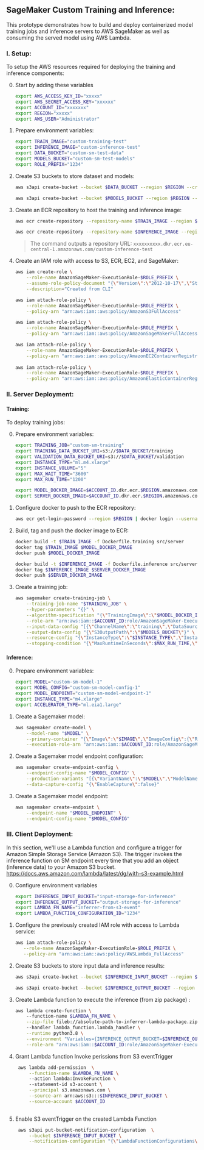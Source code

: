 ## SageMaker Custom Training and Inference:

This prototype demonstrates how to build and deploy containerized model training jobs and inference servers to AWS SageMaker as well as consuming the served model using AWS Lambda.

### I. Setup:

To setup the AWS resources required for deploying the training and inference components: 

0. Start by adding these variables
    ```bash
    export AWS_ACCESS_KEY_ID="xxxxx"
    export AWS_SECRET_ACCESS_KEY="xxxxxx"
    export ACCOUNT_ID="xxxxxxx"
    export REGION="xxxxx"
    export AWS_USER="Administrator"
    ```

0. Prepare environment variables:
    ```bash
    export TRAIN_IMAGE="custom-training-test"
    export INFERENCE_IMAGE="custom-inference-test"
    export DATA_BUCKET="custom-sm-test-data"
    export MODELS_BUCKET="custom-sm-test-models"
    export ROLE_PREFIX="1234"
    ```

1. Create S3 buckets to store dataset and models:
    ```bash
    aws s3api create-bucket --bucket $DATA_BUCKET --region $REGION --create-bucket-configuration LocationConstraint=$REGION
    ```
    ```bash
    aws s3api create-bucket --bucket $MODELS_BUCKET --region $REGION --create-bucket-configuration LocationConstraint=$REGION
    ```

2. Create an ECR repository to host the training and inference image:
    ```bash
    aws ecr create-repository --repository-name $TRAIN_IMAGE --region $REGION
    ```

    ```bash
    aws ecr create-repository --repository-name $INFERENCE_IMAGE --region $REGION
    ```
    > The command outputs a repository URL: `xxxxxxxxxx.dkr.ecr.eu-central-1.amazonaws.com/custom-inference-test`

3. Create an IAM role with access to S3, ECR, EC2, and SageMaker:
    ```bash
    aws iam create-role \
        --role-name AmazonSageMaker-ExecutionRole-$ROLE_PREFIX \
        --assume-role-policy-document "{\"Version\":\"2012-10-17\",\"Statement\":[{\"Effect\":\"Allow\",\"Principal\":{\"AWS\":\"arn:aws:iam::$ACCOUNT_ID:user\/$AWS_USER\",\"Service\":\"sagemaker.amazonaws.com\"},\"Action\":\"sts:AssumeRole\"}]}" \
        --description="Created from CLI"
    
    aws iam attach-role-policy \
        --role-name AmazonSageMaker-ExecutionRole-$ROLE_PREFIX \
        --policy-arn "arn:aws:iam::aws:policy/AmazonS3FullAccess"
    
    aws iam attach-role-policy \
        --role-name AmazonSageMaker-ExecutionRole-$ROLE_PREFIX \
        --policy-arn "arn:aws:iam::aws:policy/AmazonSageMakerFullAccess"
    
    aws iam attach-role-policy \
        --role-name AmazonSageMaker-ExecutionRole-$ROLE_PREFIX \
        --policy-arn "arn:aws:iam::aws:policy/AmazonEC2ContainerRegistryFullAccess"
         
    aws iam attach-role-policy \
        --role-name AmazonSageMaker-ExecutionRole-$ROLE_PREFIX \
        --policy-arn "arn:aws:iam::aws:policy/AmazonElasticContainerRegistryPublicFullAccess"
    ```


### II. Server Deployment:

#### Training:

To deploy training jobs: 

0. Prepare environment variables:
    ```bash
    export TRAINING_JOB="custom-sm-training"
    export TRAINING_DATA_BUCKET_URI=s3://$DATA_BUCKET/training
    export VALIDATION_DATA_BUCKET_URI=s3://$DATA_BUCKET/validation
    export INSTANCE_TYPE="ml.m4.xlarge"
    export INSTANCE_VOLUME="5"
    export MAX_WAIT_TIME="3600"
    export MAX_RUN_TIME="1200"

    export MODEL_DOCKER_IMAGE=$ACCOUNT_ID.dkr.ecr.$REGION.amazonaws.com/$TRAIN_IMAGE
    export SERVER_DOCKER_IMAGE=$ACCOUNT_ID.dkr.ecr.$REGION.amazonaws.com/$INFERENCE_IMAGE
    ```

1. Configure docker to push to the ECR repository:
    ```bash
    aws ecr get-login-password --region $REGION | docker login --username AWS --password-stdin $ACCOUNT_ID.dkr.ecr.$REGION.amazonaws.com/
    ```

2. Build, tag and push the docker image to ECR:
    ```bash
    docker build -t $TRAIN_IMAGE -f Dockerfile.training src/server
    docker tag $TRAIN_IMAGE $MODEL_DOCKER_IMAGE
    docker push $MODEL_DOCKER_IMAGE
    ```
    ```bash
    docker build -t $INFERENCE_IMAGE -f Dockerfile.inference src/server
    docker tag $INFERENCE_IMAGE $SERVER_DOCKER_IMAGE
    docker push $SERVER_DOCKER_IMAGE
    ```

4. Create a training job:
    ```bash    
    aws sagemaker create-training-job \
        --training-job-name "$TRAINING_JOB" \
        --hyper-parameters "{}" \
        --algorithm-specification "{\"TrainingImage\":\"$MODEL_DOCKER_IMAGE\",\"TrainingInputMode\":\"File\",\"MetricDefinitions\":[{\"Name\":\"Validation Accuracy\",\"Regex\":\"val_accuracy: ([0-9\\.]+)\"}],\"EnableSageMakerMetricsTimeSeries\":true}" \
        --role-arn "arn:aws:iam::$ACCOUNT_ID:role/AmazonSageMaker-ExecutionRole-$ROLE_PREFIX" \
        --input-data-config "[{\"ChannelName\":\"training\",\"DataSource\":{\"S3DataSource\":{\"S3DataType\":\"S3Prefix\",\"S3Uri\":\"$TRAINING_DATA_BUCKET_URI\",\"S3DataDistributionType\":\"FullyReplicated\"}},\"CompressionType\":\"None\",\"RecordWrapperType\":\"None\",\"InputMode\":\"File\"},{\"ChannelName\":\"validation\",\"DataSource\":{\"S3DataSource\":{\"S3DataType\":\"S3Prefix\",\"S3Uri\":\"$VALIDATION_DATA_BUCKET_URI\",\"S3DataDistributionType\":\"FullyReplicated\"}},\"CompressionType\":\"None\",\"RecordWrapperType\":\"None\",\"InputMode\":\"File\"}]"  \
        --output-data-config "{\"S3OutputPath\":\"$MODELS_BUCKET\"}" \
        --resource-config "{\"InstanceType\":\"$INSTANCE_TYPE\",\"InstanceCount\":1,\"VolumeSizeInGB\":$INSTANCE_VOLUME}" \
        --stopping-condition "{\"MaxRuntimeInSeconds\":$MAX_RUN_TIME,\"MaxWaitTimeInSeconds\":$MAX_WAIT_TIME}"
    ```


#### Inference:

0. Prepare environment variables:
    ```bash
    export MODEL="custom-sm-model-1"
    export MODEL_CONFIG="custom-sm-model-config-1"
    export MODEL_ENDPOINT="custom-sm-model-endpoint-1"
    export INSTANCE_TYPE="m4.xlarge"
    export ACCELERATOR_TYPE="ml.eia1.large"
    ```
1. Create a Sagemaker model:
    ```bash
    aws sagemaker create-model \
        --model-name "$MODEL" \
        --primary-container "{\"Image\":\"$IMAGE\",\"ImageConfig\":{\"RepositoryAccessMode\":\"Platform\"},\"Mode\":\"SingleModel\",\"ModelDataUrl\":\"$MODELS_BUCKET\/$TRAINING_JOB\/output\/model.tar.gz\"}" \
        --execution-role-arn "arn:aws:iam::$ACCOUNT_ID:role/AmazonSageMaker-ExecutionRole-$ROLE_PREFIX" 
    ```

2. Create a Sagemaker model endpoint configuration:
    ```bash
    aws sagemaker create-endpoint-config \
        --endpoint-config-name "$MODEL_CONFIG" \
        --production-variants "[{\"VariantName\":\"$MODEL\",\"ModelName\":\"custom-sm-model-$ROLE_PREFIX\",\"InitialInstanceCount\":1,\"InstanceType\":\"$INSTANCE_TYPE\",\"InitialVariantWeight\":1,\"AcceleratorType\":\"$ACCELERATOR_TYPE\"}]" \
        --data-capture-config "{\"EnableCapture\":false}"
    ```

3. Create a Sagemaker model endpoint:
    ```bash
    aws sagemaker create-endpoint \
        --endpoint-name "$MODEL_ENDPOINT" \
        --endpoint-config-name "$MODEL_CONFIG"
    ```
    

### III. Client Deployment:

In this section, we'll use a Lambda function and configure a trigger for Amazon Simple Storage Service (Amazon S3). The trigger invokes the inference function on SM endpoint every time that you add an object (inference data) to your Amazon S3 bucket.
https://docs.aws.amazon.com/lambda/latest/dg/with-s3-example.html

0. Configure environment variables 
    ```bash 
    export INFERENCE_INPUT_BUCKET="input-storage-for-inference"
    export INFERENCE_OUTPUT_BUCKET="output-storage-for-inference"
    export LAMBDA_FN_NAME="inferrer-from-s3-event" 
    export LAMBDA_FUNCTION_CONFIGURATION_ID="1234"
    ```
1. Configure the previously created IAM role with access to Lambda service:
     ```bash
    aws iam attach-role-policy \
        --role-name AmazonSageMaker-ExecutionRole-$ROLE_PREFIX \
        --policy-arn "arn:aws:iam::aws:policy/AWSLambda_FullAccess"
    ```

2. Create S3 buckets to store input data and inference results:
    ```bash
    aws s3api create-bucket --bucket $INFERENCE_INPUT_BUCKET --region $REGION --create-bucket-configuration LocationConstraint=$REGION
    ```
    ```bash
    aws s3api create-bucket --bucket $INFERENCE_OUTPUT_BUCKET --region $REGION --create-bucket-configuration LocationConstraint=$REGION
    ```

3. Create Lambda function to execute the inference (from zip package) :
    ```bash
    aws lambda create-function \ 
        --function-name $LAMBDA_FN_NAME \
        --zip-file fileb://absolute-path-to-inferrer-lambda-package.zip \ 
        --handler lambda_function.lambda_handler \
        --runtime python3.8 \
        --environment "Variables={INFERENCE_OUTPUT_BUCKET=$INFERENCE_OUTPUT_BUCKET,MODEL_ENDPOINT=$MODEL_ENDPOINT}" \
        --role-arn "arn:aws:iam::$ACCOUNT_ID:role/AmazonSageMaker-ExecutionRole-$ROLE_PREFIX"

    ```
5. Grant Lambda function Invoke perissions from S3 eventTrigger
   ```bash
    aws lambda add-permission  \
        --function-name $LAMBDA_FN_NAME \ 
        --action lambda:InvokeFunction \   
        --statement-id s3-account \
        --principal s3.amazonaws.com \
        --source-arn arn:aws:s3:::$INFERENCE_INPUT_BUCKET \
        --source-account $ACCOUNT_ID
        
4. Enable S3 eventTrigger on the created Lambda Function

   ```bash
    aws s3api put-bucket-notification-configuration  \
        --bucket $INFERENCE_INPUT_BUCKET \
        --notification-configuration "{\"LambdaFunctionConfigurations\":[{\"Id\":\"$LAMBDA_FUNCTION_CONFIGURATION_ID\",\"LambdaFunctionArn\":\"arn:aws:lambda:$REGION:$ACCOUNT_ID:function:$LAMBDA_FN_NAME\",\"Events\":[\"s3:ReducedRedundancyLostObject\",\"s3:ObjectCreated:*\",\"s3:ObjectCreated:Put\",\"s3:ObjectCreated:Post\",\"s3:ObjectCreated:Copy\",\"s3:ObjectCreated:CompleteMultipartUpload\"]}]}"




